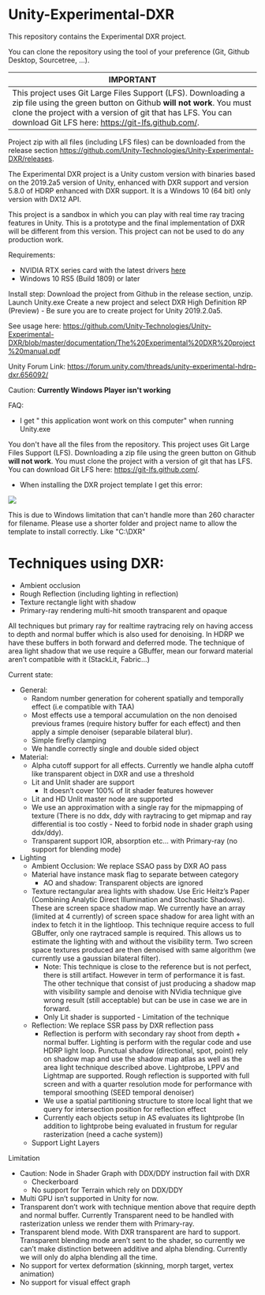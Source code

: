 # Unity-Experimental-DXR

This repository contains the Experimental DXR project.

You can clone the repository using the tool of your preference (Git, Github Desktop, Sourcetree, ...). 

  | IMPORTANT                                                    |
  | ------------------------------------------------------------ |
  | This project uses Git Large Files Support (LFS). Downloading a zip file using the green button on Github **will not work**. You must clone the project with a version of git that has LFS. You can download Git LFS here: <https://git-lfs.github.com/>. |

Project zip with all files (including LFS files) can be downloaded from the release section https://github.com/Unity-Technologies/Unity-Experimental-DXR/releases.

The Experimental DXR project is a Unity custom version with binaries based on the 2019.2a5 version of Unity, enhanced with DXR support and version 5.8.0 of HDRP enhanced with DXR support. It is a Windows 10 (64 bit) only version with DX12 API.

This project is a sandbox in which you can  play with real time ray tracing features in Unity. This is a prototype and the final implementation of DXR will be different from this version. This project can not be used to do any production work.

Requirements:
- NVIDIA RTX series card with the latest drivers [here](https://www.nvidia.com/Download/index.aspx?lang=com)
- Windows 10 RS5 (Build 1809) or later


Install step:
Download the project from Github in the release section, unzip.
Launch Unity.exe
Create a new project and select DXR High Definition RP (Preview) - Be sure you are to create project for Unity 2019.2.0a5.

See usage here: https://github.com/Unity-Technologies/Unity-Experimental-DXR/blob/master/documentation/The%20Experimental%20DXR%20project%20manual.pdf

Unity Forum Link: https://forum.unity.com/threads/unity-experimental-hdrp-dxr.656092/

Caution: **Currently Windows Player isn't working**

FAQ:
- I get " this application wont work on this computer" when running Unity.exe

You don't have all the files from the repository. This project uses Git Large Files Support (LFS). Downloading a zip file using the green button on Github **will not work**. You must clone the project with a version of git that has LFS. You can download Git LFS here: <https://git-lfs.github.com/>. 

- When installing the DXR project template I get this error:

<img src = "https://github.com/Unity-Technologies/Unity-Experimental-DXR/blob/master/documentation/Error0.png" >

This is due to Windows limitation that can't handle more than 260 character for filename. 
Please use a shorter folder and project name to allow the template to install correctly. Like "C:\DXR"

# Techniques using DXR:
* Ambient occlusion
* Rough Reflection (including lighting in reflection)
* Texture rectangle light with shadow
* Primary-ray rendering  multi-hit smooth transparent and opaque


All techniques but primary ray for realtime raytracing rely on having access to depth and normal buffer which is also used for denoising. In HDRP we have these buffers in both forward and deferred mode.
The technique of area light shadow that we use require a GBuffer, mean our forward material aren’t compatible with it (StackLit, Fabric…)


Current state:
* General:
   * Random number generation for coherent spatially and temporally effect (i.e compatible with TAA)
   * Most effects use a temporal accumulation on the non denoised previous frames (require history buffer for each effect) and then apply a simple denoiser (separable bilateral blur).
   * Simple firefly clamping
   * We handle correctly single and double sided object
* Material:
   * Alpha cutoff support for all effects. Currently we handle alpha cutoff like transparent object in DXR and use a threshold
   * Lit and Unlit shader are support
      * It doesn’t cover 100% of lit shader features however
   * Lit and HD Unlit master node are supported
   * We use an approximation with a single ray for the mipmapping of texture (There is no ddx, ddy with raytracing to get mipmap and ray differential is too costly - Need to forbid node in shader graph using ddx/ddy).
   * Transparent support IOR, absorption etc… with Primary-ray (no support for blending mode)
* Lighting
   * Ambient Occlusion: We replace SSAO pass by DXR AO pass
   * Material have instance mask flag to separate between category
      * AO and shadow: Transparent objects are ignored
   * Texture rectangular area lights with shadow. Use Eric Heitz’s Paper (Combining Analytic Direct Illumination and Stochastic Shadows). These are screen space shadow map. We currently have an array (limited at 4 currently) of screen space shadow for area light with an index to fetch it in the lightloop. This technique require access to full GBuffer, only one raytraced sample is required. This allows us to estimate the lighting with and without the visibility term. Two screen space textures produced are then denoised with same algorithm (we currently use a gaussian bilateral filter). 
      * Note: This technique is close to the reference but is not perfect, there is still artifact. However in term of performance it is fast. The other technique that consist of just producing a shadow map with visibility sample and denoise with NVidia technique give wrong result (still acceptable) but can be use in case we are in forward.
      * Only Lit shader is supported - Limitation of the technique
   * Reflection: We replace SSR pass by DXR reflection pass
      * Reflection is perform with secondary ray shoot from depth + normal buffer. Lighting is perform with the regular code and use HDRP light loop. Punctual shadow (directional, spot, point) rely on shadow map and use the shadow map atlas as well as the area light technique described above. Lightprobe, LPPV and Lightmap are supported. Rough reflection is supported with full screen and with a quarter resolution mode for performance with temporal smoothing (SEED temporal denoiser)
      * We use a spatial partitioning structure to store local light that we query for intersection position for reflection effect
      * Currently each objects setup in AS evaluates its lightprobe (In addition to lightprobe being evaluated in frustum for regular rasterization (need a cache system))
   * Support Light Layers

Limitation
* Caution: Node in Shader Graph with DDX/DDY instruction fail with DXR
   * Checkerboard
   * No support for Terrain which rely on DDX/DDY
* Multi GPU isn’t supported in Unity for now.
* Transparent don’t work with technique mention above that require depth and normal buffer. Currently Transparent need to be handled with rasterization unless we render them with Primary-ray.
* Transparent blend mode. With DXR transparent are hard to support. Transparent blending mode aren’t sent to the shader, so currently we can’t make distinction between additive and alpha blending. Currently we will only do alpha blending all the time.
* No support for vertex deformation (skinning, morph target, vertex animation)
* No support for visual effect graph


